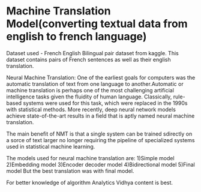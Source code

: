 # Machine Translation Model(converting textual data from english to french language)


Dataset used - French English Bilingual pair dataset from kaggle.
This dataset contains pairs of French sentences as well as their english translation.

Neural Machine Translation:
                          One of the earliest goals for computers was the automatic translation of text from 
one language to another.Automatic or machine translation is perhaps one of the most challenging artificial 
intelligence tasks given the fluidity of human language. Classically, rule-based systems were used for this
task, which were replaced in the 1990s with statistical methods. More recently, deep neural network models 
achieve state-of-the-art results in a field that is aptly named neural machine translation.

The main benefit of NMT is that a single system can be trained sdirectly on a sorce of text larger
no longer requiring the pipeline of specialized systems used in statistical machine learning.

The models used for neural machine translation are:
1)Simple model
2)Embedding model
3)Encoder decoder model
4)Bidirectional model
5)Final model
But the best translation was with final model.

For better knowledge of algorithm Analytics Vidhya content is best. 
